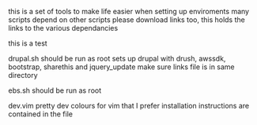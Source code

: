 this is a set of tools to make life easier when setting up enviroments
many scripts depend on other scripts please download links too, this holds
the links to the various dependancies

this is a test

drupal.sh
    should be run as root
    sets up drupal with drush, awssdk, bootstrap, sharethis and jquery_update
    make sure links file is in same directory

ebs.sh
    should be run as root

dev.vim
    pretty dev colours for vim that I prefer
    installation instructions are contained in the file
